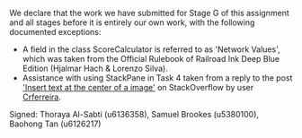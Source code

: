 We declare that the work we have submitted for Stage G of this assignment and all stages before it is entirely our own work, with the following documented exceptions:

* A field in the class ScoreCalculator is referred to as 'Network Values', which was taken from the Official Rulebook of Railroad Ink Deep Blue Edition (Hjalmar Hach & Lorenzo Silva).
* Assistance with using StackPane in Task 4 taken from a reply to the post ['Insert text at the center of a image']((https://stackoverflow.com/questions/18165662/insert-text-at-the-center-of-a-image)) on StackOverflow by user [Crferreira](https://stackoverflow.com/users/1050679/crferreira).

Signed: Thoraya Al-Sabti (u6136358), Samuel Brookes (u5380100), Baohong Tan (u6126217)


